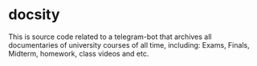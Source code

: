 # docsity
This is source code related to a telegram-bot that archives all documentaries of university courses of all time, including: Exams, Finals, Midterm, homework, class videos and etc. 
